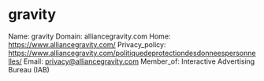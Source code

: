 
# gravity

Name: gravity
Domain: alliancegravity.com
Home: https://www.alliancegravity.com/
Privacy_policy: https://www.alliancegravity.com/politiquedeprotectiondesdonneespersonnelles/
Email: privacy@alliancegravity.com
Member_of: Interactive Advertising Bureau (IAB)
